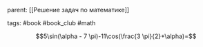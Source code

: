 parent: [[Решение задач по математике]]

tags: #book #book_club #math 

$$5\sin(\alpha - 7 \pi)-11\cos(\frac{3 \pi}{2}+\alpha)=$$